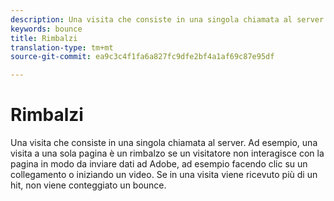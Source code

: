 ```yaml
---
description: Una visita che consiste in una singola chiamata al server. Ad esempio, una visita a una singola pagina è un rimbalzo se un visitatore non interagisce con la pagina in modo da inviare dati ad Adobe, ad esempio facendo clic su un collegamento o iniziando un video. Se in una visita viene ricevuto più di un hit, non viene conteggiato un bounce.
keywords: bounce
title: Rimbalzi
translation-type: tm+mt
source-git-commit: ea9c3c4f1fa6a827fc9dfe2bf4a1af69c87e95df

---
```



# Rimbalzi

Una visita che consiste in una singola chiamata al server. Ad esempio, una visita a una sola pagina è un rimbalzo se un visitatore non interagisce con la pagina in modo da inviare dati ad Adobe, ad esempio facendo clic su un collegamento o iniziando un video. Se in una visita viene ricevuto più di un hit, non viene conteggiato un bounce.

